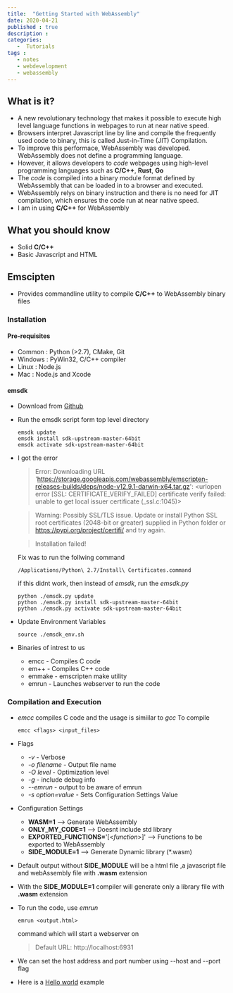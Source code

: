 ```yaml
---
title:  "Getting Started with WebAssembly"
date: 2020-04-21
published : true
description :   
categories: 
   -  Tutorials 
tags : 
   - notes
   - webdevelopment
   - webassembly
---
```


## What is it?
* A new revolutionary technology that makes it possible to execute high level language functions in webpages to run at near native speed.
* Browsers interpret Javascript line by line and compile the frequently used code to binary, this is called Just-in-Time (JIT) Compilation.
* To improve this performace, WebAssembly was developed. WebAssembly does not define a programming language.
* However, it allows developers to _code_ webpages using high-level programming languages such as __C/C++__, __Rust__, __Go__
* The _code_ is compiled into a binary module format defined by WebAssembly that can be loaded in to a browser and executed.
* WebAssembly relys on binary instruction and there is no need for JIT compilation, which ensures the code run at near native speed.
* I am in using __C/C++__ for WebAssembly

## What you should know
* Solid __C/C++__
* Basic Javascript and HTML 

## Emscipten
* Provides commandline utility to compile __C/C++__ to WebAssembly binary files

### Installation
#### Pre-requisites
* Common  : Python (>2.7), CMake, Git
* Windows : PyWin32, C/C++ compiler
* Linux   : Node.js
* Mac     : Node.js and Xcode

#### **emsdk** 
* Download from [Github](https://github.com/juj/emsdk)
* Run the emsdk script form top level directory
  ``` shell
  emsdk update
  emsdk install sdk-upstream-master-64bit
  emsdk activate sdk-upstream-master-64bit
  ```
* I got the error 
    >Error: Downloading URL 'https://storage.googleapis.com/webassembly/emscripten-releases-builds/deps/node-v12.9.1-darwin-x64.tar.gz': <urlopen error [SSL: CERTIFICATE_VERIFY_FAILED] certificate verify failed: unable to get local issuer certificate (_ssl.c:1045)>

    >Warning: Possibly SSL/TLS issue. Update or install Python SSL root certificates (2048-bit or greater) supplied in Python folder or https://pypi.org/project/certifi/ and try again.

    >Installation failed!
  
  Fix was to run the follwing command 
  ```shell
  /Applications/Python\ 2.7/Install\ Certificates.command 
  ```
  if this didnt work, then instead of _emsdk_, run the _emsdk.py_

  ``` shell
  python ./emsdk.py update
  python ./emsdk.py install sdk-upstream-master-64bit
  python ./emsdk.py activate sdk-upstream-master-64bit
  ```
* Update Environment Variables 
  ``` shell 
  source ./emsdk_env.sh 
  ``` 
* Binaries of intrest to us 
  - emcc   - Compiles C code 
  - em++   - Compiles C++ code 
  - emmake - emscripten make utility 
  - emrun  - Launches webserver to run the code

### Compilation and Execution
* _emcc_ compiles C code and the usage is simiilar to _gcc_
  To compile 
   ``` shell
   emcc <flags> <input_files>
   ```
* Flags
  - _-v_ - Verbose
  - _-o filename_ - Output file name
  - _-O level_ - Optimization level
  - _-g_ - include debug info
  - _--emrun_ - output to be aware of emrun
  - _-s option=value_ - Sets Configuration Settings Value

* Configuration Settings 
  - __WASM=1__  --> Generate WebAssembly
  - __ONLY_MY_CODE=1__ --> Doesnt include std library
  - __EXPORTED_FUNCTIONS=__'[<_function_>]' --> Functions to be exported to WebAssembly
  - __SIDE_MODULE=1__ --> Generate Dynamic library (*.wasm)

* Default output without __SIDE_MODULE__ will be a html file ,a javascript file and webAssembly file with __.wasm__ extension
* With the __SIDE_MODULE=1__  compiler will generate only a library file with __.wasm__ extension
* To run the code, use _emrun_ 
  ```shell
  emrun <output.html>
  ```
  command which will start a webserver on
  > Default URL: http://localhost:6931

* We can set the host address and port number using --host and --port flag

* Here is a [Hello world](https://github.com/abilashjram/WebAssembly/tree/master/HelloWorld) example


